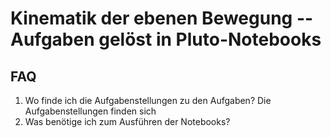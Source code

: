 # Kinematik der ebenen Bewegung -- Aufgaben gelöst in Pluto-Notebooks
## FAQ
1. Wo finde ich die Aufgabenstellungen zu den Aufgaben?
Die Aufgabenstellungen finden sich
3. Was benötige ich zum Ausführen der Notebooks?
